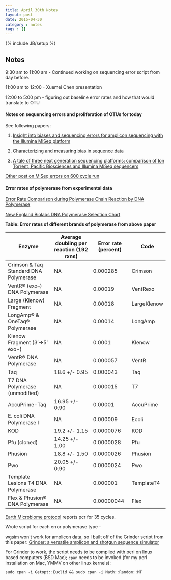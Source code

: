 ```yaml
---
title: April 30th Notes
layout: post
date: 2015-04-30
category : notes
tags : []
---
```

{% include JB/setup %}

## Notes

9:30 am to 11:00 am - Continued working on sequencing error script from day before.

11:00 am to 12:00 - Xuemei Chen presentation

12:00 to 5:00 pm - figuring out baseline error rates and how that would translate to OTU


#### Notes on sequencing errors and proliferation of OTUs for today

See following papers:

  1. [Insight into biases and sequencing errors for amplicon sequencing with the Illumina MiSeq platform](http://nar.oxfordjournals.org/content/early/2015/01/13/nar.gku1341.full)

  2. [Characterizing and measuring bias in sequence data](http://link.springer.com/article/10.1186/gb-2013-14-5-r51)

  3. [A tale of three next generation sequencing platforms: comparison of Ion Torrent, Pacific Biosciences and Illumina MiSeq sequencers](http://www.biomedcentral.com/1471-2164/13/341)

[Other post on MiSeq errors on 600 cycle run](http://seqanswers.com/forums/showthread.php?t=40879)

#### Error rates of polymerase from experimental data

[Error Rate Comparison during Polymerase Chain Reaction by DNA Polymerase](http://www.hindawi.com/journals/mbi/2014/287430/)

[New England Biolabs DNA Polymerase Selection Chart](https://www.neb.com/tools-and-resources/selection-charts/dna-polymerase-selection-chart)

**Table: Error rates of different brands of polymerase from above paper**

| Enzyme | Average doubling per reaction (192 rxns)  | Error rate (percent) | Code |
|--------------|---------------------------|------------------------------|----------------|
| Crimson & Taq Standard DNA Polymerase | NA | 0.000285 | Crimson |
| VentR® (exo–) DNA Polymerase | NA | 0.00019 | VentRexo |
| Large (Klenow) Fragment | NA | 0.00018 | LargeKlenow |
| LongAmp® & OneTaq® Polymerase | NA | 0.00014 | LongAmp |
| Klenow Fragment (3′→5′ exo-) | NA | 0.0001 | Klenow |
| VentR® DNA Polymerase | NA | 0.000057 | VentR |
| Taq | 18.6 +/- 0.95 | 0.000043 | Taq |
| T7 DNA Polymerase (unmodified) | NA | 0.000015 | T7 |
| AccuPrime-Taq  | 16.95 +/- 0.90 | 0.00001  | AccuPrime |
| E. coli DNA Polymerase I | NA | 0.000009 | Ecoli |
| KOD | 19.2 +/- 1.15 | 0.0000076  | KOD |
| Pfu (cloned) | 14.25 +/- 1.00 | 0.0000028  | Pfu |
| Phusion | 18.8 +/- 1.50 | 0.0000026  | Phusion |
| Pwo | 20.05 +/- 0.90 | 0.0000024  | Pwo |
| Template Lesions T4 DNA Polymerase | NA | 0.000001 | TemplateT4 |
| Flex & Phusion® DNA Polymerase | NA | 0.00000044 | Flex |

[Earth Microbiome protocol](http://www.earthmicrobiome.org/emp-standard-protocols/16s/) reports pcr for 35 cycles.

Wrote script for each error polymerase type -

[wgsim](https://github.com/lh3/wgsim) won't work for amplicon data, so I built off of the Grinder script from this paper: [Grinder: a versatile amplicon and shotgun sequence simulator](http://nar.oxfordjournals.org/content/40/12/e94)

For Grinder to work, the script needs to be compiled with perl on linux based computers (BSD Mac); ```cpan``` needs to be invoked (for my perl installation on Mac, YMMV on other linux kernels):

```sudo cpan -i Getopt::Euclid && sudo cpan -i Math::Random::MT```
